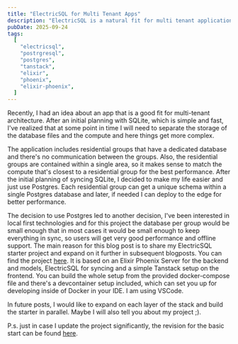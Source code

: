```yaml
---
title: "ElectricSQL for Multi Tenant Apps"
description: "ElectricSQL is a natural fit for multi tenant applications"
pubDate: 2025-09-24
tags:
  [
    "electricsql",
    "postrgresql",
    "postgres",
    "tanstack",
    "elixir",
    "phoenix",
    "elixir-phoenix",
  ]
---
```


Recently, I had an idea about an app that is a good fit for multi-tenant architecture. After an initial planning with SQLite, which is simple and fast, I've realized that at some point in time I will need to separate the storage of the database files and the compute and here things get more complex.

The application includes residential groups that have a dedicated database and there's no communication between the groups. Also, the residential groups are contained within a single area, so it makes sense to match the compute that's closest to a residential group for the best performance. After the initial planning of syncing SQLite, I decided to make my life easier and just use Postgres. Each residential group can get a unique schema within a single Postgres database and later, if needed I can deploy to the edge for better performance.

The decision to use Postgres led to another decision, I've been interested in local first technologies and for this project the database per group would be small enough that in most cases it would be small enough to keep everything in sync, so users will get very good performance and offline support. The main reason for this blog post is to share my ElectricSQL starter project and expand on it further in subsequent blogposts. You can find the project [here](https://github.com/bzhr/multi_tenant_electricsql). It is based on an Elixir Phoenix Server for the backend and models, ElectricSQL for syncing and a simple Tanstack setup on the frontend. You can build the whole setup from the provided docker-compose file and there's a devcontainer setup included, which can set you up for developing inside of Docker in your IDE. I am using VSCode.

In future posts, I would like to expand on each layer of the stack and build the starter in parallel. Maybe I will also tell you about my project ;).

P.s. just in case I update the project significantly, the revision for the basic start can be found [here](https://github.com/bzhr/multi_tenant_electricsql/commit/d75c7de0d22f92246e02262b2388d04159b8ef8b).
